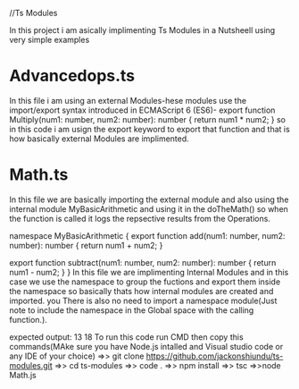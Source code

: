 //Ts Modules

In this project i am asically implimenting Ts Modules in a Nutsheell using very simple examples

# Advancedops.ts

In this file i am using an external Modules-hese modules use the import/export syntax introduced in ECMAScript 6 (ES6)-
export function Multiply(num1: number, num2: number): number {
return num1 \* num2;
}
so in this code i am usign the export keyword to export that function and that is how basically external Modules are implimented.

# Math.ts

In this file we are basically importing the external module and also using the internal module MyBasicArithmetic and using it in the doTheMath() so when the function is called it logs the repsective results from the Operations.

namespace MyBasicArithmetic {
export function add(num1: number, num2: number): number {
return num1 + num2;
}

export function subtract(num1: number, num2: number): number {
return num1 - num2;
}
}
In this file we are implimenting Internal Modules and in this case we use the namespace to group the fuctions and export them inside the namespace so basically thats how internal modules are created and imported. you There is also no need to import a namespace module(Just note to include the namespace in the Global space with the calling function.).

expected output:
13
18
To run this code run CMD then copy this commands(MAke sure you have Node.js intalled and Visual studio code or any IDE of your choice)
=>> git clone https://github.com/jackonshiundu/ts-modules.git
=>> cd ts-modules
=>> code .
=>> npm install
=>> tsc
=>>node Math.js
